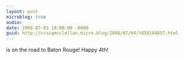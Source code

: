 ```yaml
---
layout: post
microblog: true
audio: 
date: 2008-07-03 18:00:00 -0600
guid: http://craigmcclellan.micro.blog/2008/07/04/t850104857.html
---
```

is on the road to Baton Rouge! Happy 4th!
